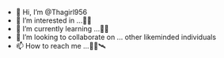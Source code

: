 - 👋 Hi, I’m @Thagirl956
- 👀 I’m interested in ...👨‍🎓
- 🌱 I’m currently learning ...👨‍💻
- 💞️ I’m looking to collaborate on ... other likeminded individuals 
- 📫 How to reach me ...📡📝🛰

<!---
Thagirl956/Thagirl956 is a ✨ special ✨ repository because its `README.md` (this file) appears on your GitHub profile.
You can click the Preview link to take a look at your changes.
--->
